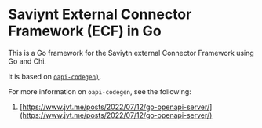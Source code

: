 # Saviynt External Connector Framework (ECF) in Go

This is a Go framework for the Saviytn external Connector Framework using Go and Chi.

It is based on [`oapi-codegen)`](https://github.com/deepmap/oapi-codegen).

For more information on `oapi-codegen`, see the following:

1. [https://www.jvt.me/posts/2022/07/12/go-openapi-server/](https://www.jvt.me/posts/2022/07/12/go-openapi-server/)